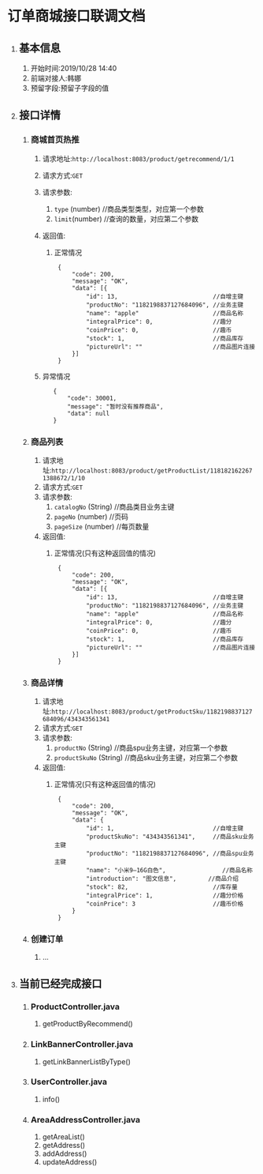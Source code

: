 # 订单商城接口联调文档

1. ## 基本信息
	1. 开始时间:2019/10/28 14:40
	2. 前端对接人:韩娜
	3. 预留字段:预留子字段的值
 
2. ## 接口详情
	1. ### 商城首页热推
		1. 请求地址:`http://localhost:8083/product/getrecommend/1/1`
		2. 请求方式:`GET`
		3. 请求参数:
			1. `type` (number) //商品类型类型，对应第一个参数
			2. `limit`(number) //查询的数量，对应第二个参数
		4. 返回值:
			1. 正常情况

					{
						"code": 200,
						"message": "OK",
						"data": [{
							"id": 13,                           //自增主键
							"productNo": "1182198837127684096", //业务主键
							"name": "apple"						//商品名称
							"integralPrice": 0,					//趣分
							"coinPrice": 0,						//趣币
							"stock": 1,							//商品库存
							"pictureUrl": ""					//商品图片连接
						}]
					}
          2. 异常情况

					{
						"code": 30001,
						"message": "暂时没有推荐商品",
						"data": null
					}
	3. ### 商品列表
		1. 请求地址:`http://localhost:8083/product/getProductList/1181821622671388672/1/10`
		2. 请求方式:`GET`
		3. 请求参数:
			1. `catalogNo` (String) //商品类目业务主键		
			2. `pageNo` (number) //页码
			3. `pageSize` (number) //每页数量
		4. 返回值:
			1. 正常情况(只有这种返回值的情况)


					{
						"code": 200,
						"message": "OK",
						"data": [{
							"id": 13,                           //自增主键
							"productNo": "1182198837127684096", //业务主键
							"name": "apple"						//商品名称
							"integralPrice": 0,					//趣分
							"coinPrice": 0,						//趣币
							"stock": 1,							//商品库存
							"pictureUrl": ""					//商品图片连接
						}]
					}
 		
	2. ### 商品详情
		1. 请求地址:`http://localhost:8083/product/getProductSku/1182198837127684096/434343561341`
		2. 请求方式:`GET`
		3. 请求参数:
			1. `productNo` (String) //商品spu业务主键，对应第一个参数
			2. `productSkuNo` (String) //商品sku业务主键，对应第二个参数
		4. 返回值:
			1. 正常情况(只有这种返回值的情况)

					{
						"code": 200,
						"message": "OK",
						"data": {
							"id": 1,							//自增主键
							"productSkuNo": "434343561341",		//商品sku业务主键
							"productNo": "1182198837127684096",	//商品spu业务主键
							"name": "小米9—16G白色",				//商品名称
							"introduction": "图文信息",			//商品介绍
							"stock": 82,						//库存量
							"integralPrice": 1,					//趣分价格
							"coinPrice": 3						//趣币价格
						}
					}

	3. ### 创建订单
		1. ...

3. ## 当前已经完成接口
	1. ### ProductController.java
		1. getProductByRecommend()
	2. ### LinkBannerController.java
		1. getLinkBannerListByType()
	3. ### UserController.java
		1. info()
	4. ### AreaAddressController.java
		1. getAreaList()
		2. getAddress()
		3. addAddress()
		4. updateAddress()